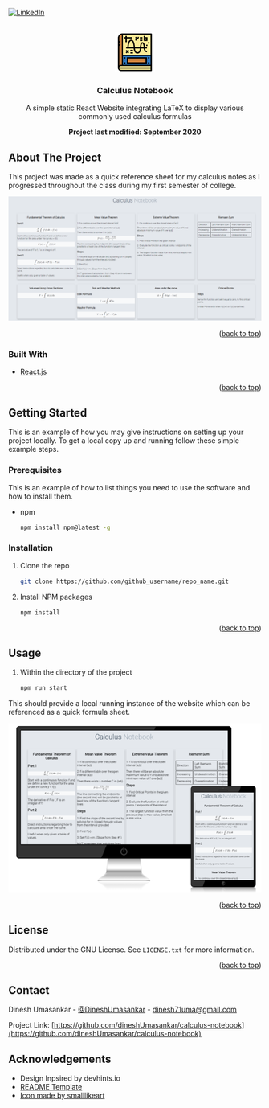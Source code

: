 <div id="top"></div>

[![LinkedIn][linkedin-shield]](https://www.linkedin.com/in/dinesh-umasankar-78354b184/)



<!-- PROJECT LOGO -->
<br />
<div align="center">
  <a href="https://github.com/github_username/repo_name">
    <img src="images/icon.png" alt="Logo" width="80" height="80">
  </a>

<h3 align="center">Calculus Notebook</h3>

  <p align="center">
    A simple static React Website integrating LaTeX to display various commonly used calculus formulas
    <br />
  </p>

  <p align="center">
    <b>Project last modified: September 2020</b>
  </p>
</div>



<!-- ABOUT THE PROJECT -->
## About The Project
This project was made as a quick reference sheet for my calculus notes as I progressed throughout the class during my first semester of college.

![Calculus Notebook Screen Shot][product-screenshot]

<p align="right">(<a href="#top">back to top</a>)</p>



### Built With

* [React.js](https://reactjs.org/)

<p align="right">(<a href="#top">back to top</a>)</p>



<!-- GETTING STARTED -->
## Getting Started

This is an example of how you may give instructions on setting up your project locally.
To get a local copy up and running follow these simple example steps.

### Prerequisites

This is an example of how to list things you need to use the software and how to install them.
* npm
  ```sh
  npm install npm@latest -g
  ```

### Installation

1. Clone the repo
   ```sh
   git clone https://github.com/github_username/repo_name.git
   ```
2. Install NPM packages
   ```sh
   npm install
   ```

<p align="right">(<a href="#top">back to top</a>)</p>



<!-- USAGE EXAMPLES -->
## Usage

1. Within the directory of the project
   ```sh
   npm run start
   ```
This should provide a local running instance of the website which can be referenced as a quick formula sheet.

![Responsive Calculus Notebook][product-responsive-screenshot]

<p align="right">(<a href="#top">back to top</a>)</p>


<!-- LICENSE -->
## License

Distributed under the GNU License. See `LICENSE.txt` for more information.

<p align="right">(<a href="#top">back to top</a>)</p>



<!-- CONTACT -->
## Contact

Dinesh Umasankar - [@DineshUmasankar](https://twitter.com/DineshUmasankar) - [dinesh71uma@gmail.com](mailto:dinesh71uma@gmail.com)

Project Link: [https://github.com/dineshUmasankar/calculus-notebook](https://github.com/dineshUmasankar/calculus-notebook)



<!-- ACKNOWLEDGEMENTS -->
## Acknowledgements

* Design Inpsired by devhints.io
* [README Template](https://github.com/othneildrew/Best-README-Template)
* [Icon made by smalllikeart]("https://www.flaticon.com/authors/smalllikeart")


<!-- MARKDOWN LINKS & IMAGES -->
<!-- https://www.markdownguide.org/basic-syntax/#reference-style-links -->
[linkedin-shield]: https://img.shields.io/badge/-LinkedIn-black.svg?style=for-the-badge&logo=linkedin&colorB=555
[product-screenshot]: images/preview.png
[product-responsive-screenshot]: images/responsive_preview.png
